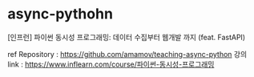 # async-pythohn
[인프런] 파이썬 동시성 프로그래밍: 데이터 수집부터 웹개발 까지 (feat. FastAPI)

ref Repository : https://github.com/amamov/teaching-async-python
강의 link : https://www.inflearn.com/course/파이썬-동시성-프로그래밍

